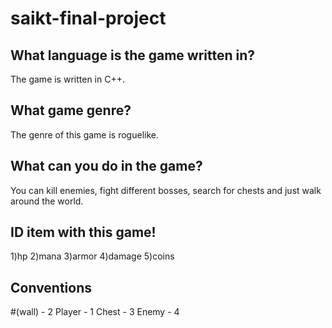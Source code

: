 # saikt-final-project

## What language is the game written in?

The game is written in C++.

## What game genre?

The genre of this game is roguelike.

## What can you do in the game?

You can kill enemies, fight different bosses, search for chests and just walk around the world.

## ID item with this game!

1)hp
2)mana
3)armor
4)damage
5)coins

## Conventions

#(wall) - 2
Player - 1
Chest - 3
Enemy - 4